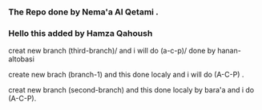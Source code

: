 

### The Repo done by Nema'a Al Qetami .




### Hello this added by Hamza Qahoush 

creat new branch (third-branch)/ and i will do (a-c-p)/ done by hanan-altobasi



create new brach (branch-1) and this done localy and i will do (A-C-P) .

creat new branch (second-branch) and this done localy by bara'a and i do (A-C-P).

